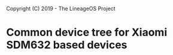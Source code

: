 Copyright (C) 2019 - The LineageOS Project

Common device tree for Xiaomi SDM632 based devices
==============
